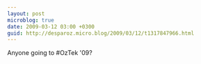 ```yaml
---
layout: post
microblog: true
date: 2009-03-12 03:00 +0300
guid: http://desparoz.micro.blog/2009/03/12/t1317847966.html
---
```

Anyone going to #OzTek '09?
